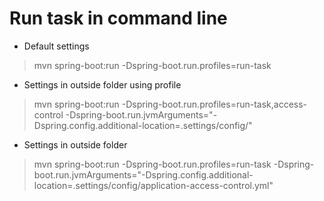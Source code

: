 # Run task in command line
- Default settings
>  mvn spring-boot:run -Dspring-boot.run.profiles=run-task
- Settings in outside folder using profile
>  mvn spring-boot:run -Dspring-boot.run.profiles=run-task,access-control -Dspring-boot.run.jvmArguments="-Dspring.config.additional-location=.settings/config/"
- Settings in outside folder
>  mvn spring-boot:run -Dspring-boot.run.profiles=run-task -Dspring-boot.run.jvmArguments="-Dspring.config.additional-location=.settings/config/application-access-control.yml"
